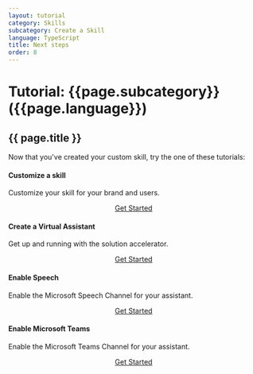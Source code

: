 ```yaml
---
layout: tutorial
category: Skills
subcategory: Create a Skill
language: TypeScript
title: Next steps
order: 8
---
```


# Tutorial: {{page.subcategory}} ({{page.language}})

## {{ page.title }}

Now that you've created your custom skill, try the one of these tutorials:

<div class="card-group">
    <div class="card">
        <div class="card-body">
            <h4 class="card-title">Customize a skill</h4>
            <p class="card-text">Customize your skill for your brand and users.</p>
        </div>
        <div class="card-footer" style="display: flex; justify-content: center;">
            <a href="{{site.baseurl}}/tutorials/typescript/customize-skill/1_intro" class="btn btn-primary">Get Started</a>
        </div>
    </div>
    <div class="card">
        <div class="card-body">
            <h4 class="card-title">Create a Virtual Assistant</h4>
            <p class="card-text">Get up and running with the solution accelerator.</p>
        </div>
        <div class="card-footer" style="display: flex; justify-content: center;">
            <a href="{{site.baseurl}}/tutorials/typescript/create-assistant/1_intro" class="btn btn-primary">Get Started</a>
        </div>
    </div>
    <div class="card">
        <div class="card-body">
            <h4 class="card-title">Enable Speech</h4>
            <p class="card-text">Enable the Microsoft Speech Channel for your assistant.</p>
        </div>
        <div class="card-footer" style="display: flex; justify-content: center;">
            <a href="{{site.baseurl}}/tutorials/enable-speech/1_intro" class="btn btn-primary">Get Started</a>
        </div>
    </div>
    <div class="card">
        <div class="card-body">
            <h4 class="card-title">Enable Microsoft Teams</h4>
            <p class="card-text">Enable the Microsoft Teams Channel for your assistant.</p>
        </div>
        <div class="card-footer" style="display: flex; justify-content: center;">
            <a href="{{site.baseurl}}/tutorials/enable-teams/1_intro" class="btn btn-primary">Get Started</a>
        </div>
    </div>
</div>